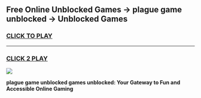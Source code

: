 
## Free Online Unblocked Games → plague game unblocked → Unblocked Games
<h3>
<a href="https://premium.freeplayer.one?title=plague_game_unblocked&ref=21F">CLICK TO PLAY</a></h3>
<hr>

<h3>
<a href="https://premium.freeplayer.one?title=plague_game_unblocked&ref=21F">CLICK 2 PLAY</a>
  
</h3>

<a href="https://premium.freeplayer.one?title=plague_game_unblocked&ref=21F/"><img src="https://clearcache.store/games.png"></a>


**plague game unblocked games unblocked: Your Gateway to Fun and Accessible Online Gaming**
